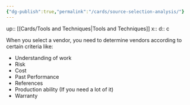 ```yaml
---
{"dg-publish":true,"permalink":"/cards/source-selection-analysis/"}
---
```


up:: [[Cards/Tools and Techniques\|Tools and Techniques]] 
x:: 
d:: c

When you select a vendor, you need to determine vendors according to certain criteria like:
- Understanding of work
- Risk
- Cost
- Past Performance
- References
- Production ability (If you need a lot of it)
- Warranty